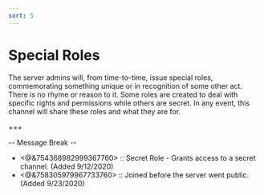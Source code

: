 ```yaml
---
sort: 5
---
```


# Special Roles

The server admins will, from time-to-time, issue special roles, commemorating something unique or in recognition of some other act.  There is no rhyme or reason to it.  Some roles are created to deal with specific rights and permissions while others are secret.  In any event, this channel will share these roles and what they are for.

+++

-- Message Break --

- <@&754368982999367760> :: Secret Role - Grants access to a secret channel.  (Added 9/12/2020)
- <@&758305979967733760> :: Joined before the server went public.  (Added 9/23/2020)
